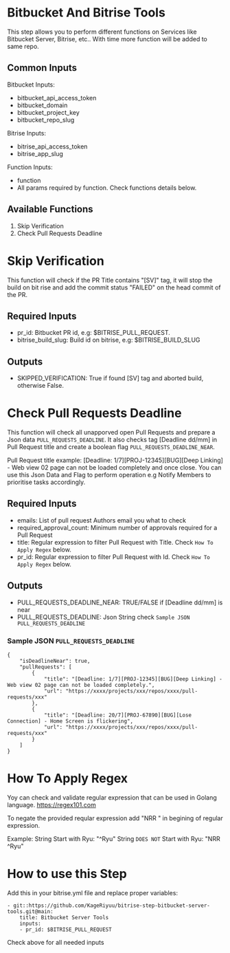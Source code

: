 # Bitbucket And Bitrise Tools

This step allows you to perform different functions on Services like Bitbucket Server, Bitrise, etc..
With time more function will be added to same repo.

## Common Inputs

Bitbucket Inputs:
- bitbucket_api_access_token
- bitbucket_domain
- bitbucket_project_key
- bitbucket_repo_slug

Bitrise Inputs:
- bitrise_api_access_token
- bitrise_app_slug

Function Inputs:
- function
- All params required by function. Check functions details below.

## Available Functions

1. Skip Verification
2. Check Pull Requests Deadline

# Skip Verification
This function will check if the PR Title contains "[SV]" tag, it will stop the build on bit rise and add the commit status "FAILED" on the head commit of the PR.

## Required Inputs
- pr_id:                    Bitbucket PR id, e.g: $BITRISE_PULL_REQUEST.
- bitrise_build_slug:       Build id on bitrise, e.g: $BITRISE_BUILD_SLUG

## Outputs
- SKIPPED_VERIFICATION:        True if found [SV] tag and aborted build, otherwise False.

# Check Pull Requests Deadline
This function will check all unapporved open Pull Requests and prepare a Json data `PULL_REQUESTS_DEADLINE`. It also checks tag [Deadline dd/mm] in Pull Request title and create a boolean flag `PULL_REQUESTS_DEADLINE_NEAR`. 

Pull Request title example:
[Deadline: 1/7][PROJ-12345][BUG][Deep Linking] - Web view 02 page can not be loaded completely and once close.
You can use this Json Data and Flag to perform operation e.g Notify Members to prioritise tasks accordingly.

## Required Inputs
- emails:                       List of pull request Authors email you what to check
- required_approval_count:      Minimum number of approvals required for a Pull Request
- title:                        Regular expression to filter Pull Request with Title. Check `How To Apply Regex` below.
- pr_id:                        Regular expression to filter Pull Request with Id. Check `How To Apply Regex` below.

## Outputs
- PULL_REQUESTS_DEADLINE_NEAR:      TRUE/FALSE if [Deadline dd/mm] is near 
- PULL_REQUESTS_DEADLINE:           Json String check `Sample JSON PULL_REQUESTS_DEADLINE`

### Sample JSON `PULL_REQUESTS_DEADLINE`
```
{
    "isDeadlineNear": true,
    "pullRequests": [
        {
            "title": "[Deadline: 1/7][PROJ-12345][BUG][Deep Linking] - Web view 02 page can not be loaded completely.",
            "url": "https://xxxx/projects/xxx/repos/xxxx/pull-requests/xxx"
        },
        {
            "title": "[Deadline: 20/7][PROJ-67890][BUG][Lose Connection] - Home Screen is flickering",
            "url": "https://xxxx/projects/xxx/repos/xxxx/pull-requests/xxx"
        }
    ]
}
```

# How To Apply Regex

Yoy can check and validate regular expression that can be used in Golang language.
https://regex101.com

To negate the provided reqular expression add "NRR " in begining of regular expression.

Example:
String Start with Ryu: "^Ryu"
String `DOES NOT` Start with Ryu: "NRR ^Ryu"

# How to use this Step

Add this in your bitrise.yml file and replace proper variables:

```
- git::https://github.com/KageRiyuu/bitrise-step-bitbucket-server-tools.git@main:
    title: Bitbucket Server Tools
    inputs:
    - pr_id: $BITRISE_PULL_REQUEST
```
Check above for all needed inputs